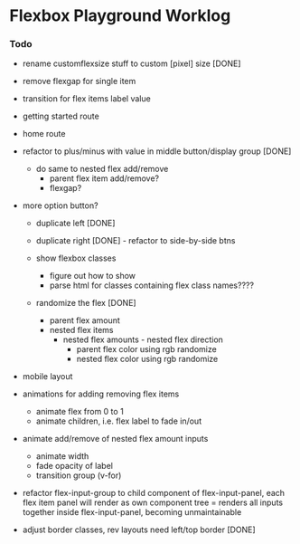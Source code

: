 # Flexbox Playground Worklog



### Todo
- rename customflexsize stuff to custom [pixel] size [DONE] 
- remove flexgap for single item
- transition for flex items label value
- getting started route
- home route

- refactor to plus/minus with value in middle button/display group [DONE]
  - do same to nested flex add/remove
    - parent flex item add/remove?
    - flexgap?

- more option button?
  - duplicate left [DONE]
  - duplicate right [DONE]
		- refactor to side-by-side btns
  - show flexbox classes
    - figure out how to show
    - parse html for classes containing flex class names????

  - randomize the flex [DONE]
    - parent flex amount
    - nested flex items
      - nested flex amounts
			- nested flex direction
		- parent flex color using rgb randomize
		- nested flex color using rgb randomize

- mobile layout

- animations for adding removing flex items
  - animate flex from 0 to 1
  - animate children, i.e. flex label to fade in/out

- animate add/remove of nested flex amount inputs
  - animate width
  - fade opacity of label
  - transition group (v-for)

- refactor flex-input-group to child component of flex-input-panel, each flex item panel will render as own component tree
  = renders all inputs together inside flex-input-panel, becoming unmaintainable


- adjust border classes, rev layouts need left/top border [DONE]
